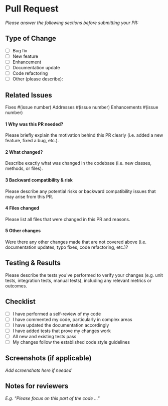 # Pull Request
<!-- Please fill out the following sections to the best of your ability. You may skip any sections that are not mandatory or relevant by putting 'N/A' inside the sub-section. -->

_Please answer the following sections before submitting your PR:_

## Type of Change
<!-- Mandatory -->
- [ ] Bug fix
- [ ] New feature
- [ ] Enhancement
- [ ] Documentation update
- [ ] Code refactoring
- [ ] Other (please describe):

## Related Issues
<!-- Mandatory -->
Fixes #(issue number)
Addresses #(issue number)
Enhancements #(issue number)

#### 1 Why was this PR needed?
Please briefly explain the motivation behind this PR clearly (i.e. added a new feature, fixed a bug, etc.).

#### 2 What changed?
Describe exactly what was changed in the codebase (i.e. new classes, methods, or files).

#### 3 Backward compatibility & risk
Please describe any potential risks or backward compatibility issues that may arise from this PR.

#### 4 Files changed
Please list all files that were changed in this PR and reasons.

#### 5 Other changes
Were there any other changes made that are not covered above (i.e. documentation updates, typo fixes, code refactoring, etc.)?

## Testing & Results
<!-- Mandatory -->
Please describe the tests you've performed to verify your changes (e.g. unit tests, integration tests, manual tests), including any relevant metrics or outcomes.

## Checklist
<!-- Mandatory -->
- [ ] I have performed a self-review of my code
- [ ] I have commented my code, particularly in complex areas
- [ ] I have updated the documentation accordingly
- [ ] I have added tests that prove my changes work
- [ ] All new and existing tests pass
- [ ] My changes follow the established code style guidelines

## Screenshots (if applicable)
<!-- Optional -->
_Add screenshots here if needed_

## Notes for reviewers
<!-- Optional -->
_E.g. "Please focus on this part of the code ..."_